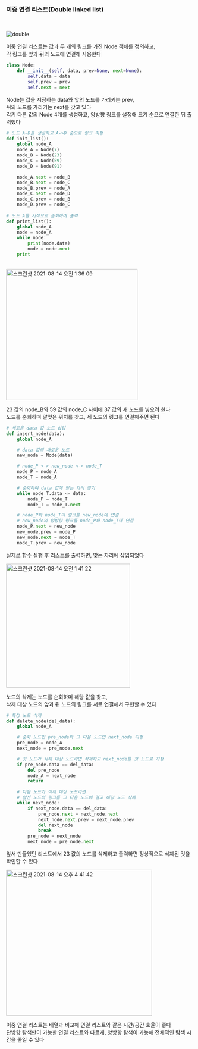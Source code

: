 ### 이중 연결 리스트(Double linked list)

<br/>

![double](https://user-images.githubusercontent.com/80666066/129390448-3acf40e7-baa9-4786-839f-bbedabaf44a6.png)


이중 연결 리스트는 값과 두 개의 링크를 가진 Node 객체를 정의하고,  
각 링크를 앞과 뒤의 노드에 연결해 사용한다  

```python
class Node:
    def __init__(self, data, prev=None, next=None):
        self.data = data
        self.prev = prev
        self.next = next
```

Node는 값을 저장하는 data와 앞의 노드를 가리키는 prev,  
뒤의 노드를 가리키는 next를 갖고 있다  
각기 다른 값의 Node 4개를 생성하고, 양방향 링크를 설정해 크기 순으로 연결한 뒤 출력했다   

```python
# 노드 A~D를 생성하고 A->D 순으로 링크 지정
def init_list():
    global node_A
    node_A = Node(7)
    node_B = Node(23)
    node_C = Node(59)
    node_D = Node(91)

    node_A.next = node_B
    node_B.next = node_C
    node_B.prev = node_A
    node_C.next = node_D
    node_C.prev = node_B
    node_D.prev = node_C
    
# 노드 A를 시작으로 순회하며 출력
def print_list():
    global node_A
    node = node_A
    while node:
        print(node.data)
        node = node.next
    print
``` 

<br/>

<img width="353" alt="스크린샷 2021-08-14 오전 1 36 09" src="https://user-images.githubusercontent.com/80666066/129391277-eb9c82ba-6655-447b-ac98-60b8d284ab8f.png">

23 값의 node_B와 59 값의 node_C 사이에 37 값의 새 노드를 넣으려 한다  
노드를 순회하며 알맞은 위치를 찾고, 세 노드의 링크를 연결해주면 된다  

```python
# 새로운 data 값 노드 삽입
def insert_node(data):
    global node_A

    # data 값의 새로운 노드
    new_node = Node(data)

    # node_P <-> new_node <-> node_T
    node_P = node_A
    node_T = node_A

    # 순회하며 data 값에 맞는 자리 찾기
    while node_T.data <= data:
        node_P = node_T
        node_T = node_T.next

    # node_P와 node_T의 링크를 new_node에 연결
    # new_node의 양방향 링크를 node_P와 node_T에 연결
    node_P.next = new_node
    new_node.prev = node_P
    new_node.next = node_T
    node_T.prev = new_node
```

실제로 함수 실행 후 리스트를 출력하면, 맞는 자리에 삽입되었다  

<img width="333" alt="스크린샷 2021-08-14 오전 1 41 22" src="https://user-images.githubusercontent.com/80666066/129391962-4d0ae20a-c7ab-47c8-bc15-19279c5f8d5d.png">

노드의 삭제는 노드를 순회하며 해당 값을 찾고,  
삭제 대상 노드의 앞과 뒤 노드의 링크를 서로 연결해서 구현할 수 있다  

```python
# 특정 노드 삭제
def delete_node(del_data):
    global node_A

    # 순회 노드인 pre_node와 그 다음 노드인 next_node 지정
    pre_node = node_A
    next_node = pre_node.next

    # 첫 노드가 삭제 대상 노드라면 삭제하고 next_node를 첫 노드로 지정
    if pre_node.data == del_data:
        del pre_node
        node_A = next_node
        return

    # 다음 노드가 삭제 대상 노드라면
    # 앞선 노드의 링크를 그 다음 노드에 걸고 해당 노드 삭제
    while next_node:
        if next_node.data == del_data:
            pre_node.next = next_node.next
            next_node.next.prev = next_node.prev
            del next_node
            break
        pre_node = next_node
        next_node = pre_node.next

```

앞서 만들었던 리스트에서 23 값의 노드를 삭제하고 출력하면 정상적으로 삭제된 것을 확인할 수 있다  

<img width="392" alt="스크린샷 2021-08-14 오후 4 41 42" src="https://user-images.githubusercontent.com/80666066/129439057-e21bee54-b7fc-4941-b7e0-7ae5c43783f9.png">

이중 연결 리스트는 배열과 비교해 연결 리스트와 같은 시간/공간 효율이 좋다  
단방향 탐색만이 가능한 연결 리스트와 다르게, 양방향 탐색이 가능해 전체적인 탐색 시간을 줄일 수 있다  



